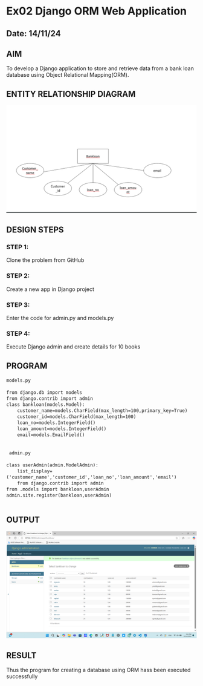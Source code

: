# Ex02 Django ORM Web Application
## Date: 14/11/24

## AIM
To develop a Django application to store and retrieve data from a bank loan database using Object Relational Mapping(ORM).

## ENTITY RELATIONSHIP DIAGRAM
![alt text](<Screenshot 2024-11-14 161421.png>)


## DESIGN STEPS

### STEP 1:
Clone the problem from GitHub

### STEP 2:
Create a new app in Django project

### STEP 3:
Enter the code for admin.py and models.py

### STEP 4:
Execute Django admin and create details for 10 books

## PROGRAM
```
models.py

from django.db import models
from django.contrib import admin
class bankloan(models.Model):
    customer_name=models.CharField(max_length=100,primary_key=True)
    customer_id=models.CharField(max_length=100)
    loan_no=models.IntegerField()
    loan_amount=models.IntegerField()
    email=models.EmailField()


 admin.py

class userAdmin(admin.ModelAdmin):
    list_display=('customer_name','customer_id','loan_no','loan_amount','email')
    from django.contrib import admin
from .models import bankloan,userAdmin
admin.site.register(bankloan,userAdmin)


```
## OUTPUT
![alt text](<Screenshot 2024-11-14 154111.png>)




## RESULT
Thus the program for creating a database using ORM hass been executed successfully
